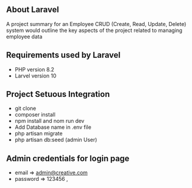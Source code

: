 ## About Laravel
A project summary for an Employee CRUD (Create, Read, Update, Delete) system would outline the key aspects of the project related to managing employee data

## Requirements used by Laravel
- PHP version 8.2
- Larvel version 10

## Project  Setuous Integration
- git clone
- composer install
- npm install and nom run dev
- Add Database name in .env file
- php artisan migrate
- php artisan db:seed (admin User)

## Admin credentials for login page
 - email   => admin@creative.com
-  password => 123456 ,